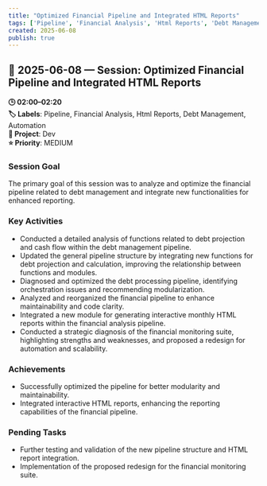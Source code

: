 ```yaml
---
title: "Optimized Financial Pipeline and Integrated HTML Reports"
tags: ['Pipeline', 'Financial Analysis', 'Html Reports', 'Debt Management', 'Automation']
created: 2025-06-08
publish: true
---
```


## 📅 2025-06-08 — Session: Optimized Financial Pipeline and Integrated HTML Reports

**🕒 02:00–02:20**  
**🏷️ Labels**: Pipeline, Financial Analysis, Html Reports, Debt Management, Automation  
**📂 Project**: Dev  
**⭐ Priority**: MEDIUM  


### Session Goal
The primary goal of this session was to analyze and optimize the financial pipeline related to debt management and integrate new functionalities for enhanced reporting.

### Key Activities
- Conducted a detailed analysis of functions related to debt projection and cash flow within the debt management pipeline.
- Updated the general pipeline structure by integrating new functions for debt projection and calculation, improving the relationship between functions and modules.
- Diagnosed and optimized the debt processing pipeline, identifying orchestration issues and recommending modularization.
- Analyzed and reorganized the financial pipeline to enhance maintainability and code clarity.
- Integrated a new module for generating interactive monthly HTML reports within the financial analysis pipeline.
- Conducted a strategic diagnosis of the financial monitoring suite, highlighting strengths and weaknesses, and proposed a redesign for automation and scalability.

### Achievements
- Successfully optimized the pipeline for better modularity and maintainability.
- Integrated interactive HTML reports, enhancing the reporting capabilities of the financial pipeline.

### Pending Tasks
- Further testing and validation of the new pipeline structure and HTML report integration.
- Implementation of the proposed redesign for the financial monitoring suite.
